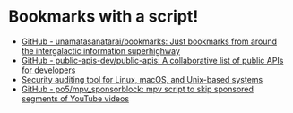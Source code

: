# Bookmarks with a script!

- [GitHub - unamatasanatarai/bookmarks: Just bookmarks from around the intergalactic information superhighway](https://github.com/unamatasanatarai/bookmarks)
- [GitHub - public-apis-dev/public-apis: A collaborative list of public APIs for developers](https://github.com/public-apis-dev/public-apis)
- [Security auditing tool for Linux, macOS, and Unix-based systems](https://cisofy.com/lynis/#how-it-works)
- [GitHub - po5/mpv_sponsorblock: mpv script to skip sponsored segments of YouTube videos](https://github.com/po5/mpv_sponsorblock)
